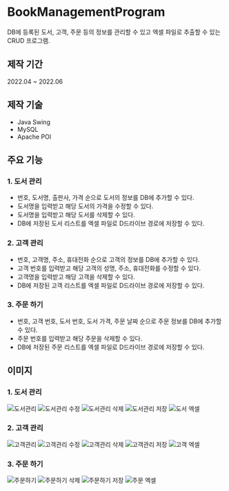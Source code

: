 # BookManagementProgram
DB에 등록된 도서, 고객, 주문 등의 정보를 관리할 수 있고 엑셀 파일로 추출할 수 있는 CRUD 프로그램.

## 제작 기간
2022.04 ~ 2022.06

## 제작 기술
- Java Swing
- MySQL
- Apache POI

## 주요 기능
### 1. 도서 관리

- 번호, 도서명, 출판사, 가격 순으로 도서의 정보를 DB에 추가할 수 있다.
- 도서명을 입력받고 해당 도서의 가격을 수정할 수 있다.
- 도서명을 입력받고 해당 도서를 삭제할 수 있다.
- DB에 저장된 도서 리스트를 엑셀 파일로 D드라이브 경로에 저장할 수 있다.

### 2. 고객 관리

- 번호, 고객명, 주소, 휴대전화 순으로 고객의 정보를 DB에 추가할 수 있다.
- 고객 번호를 입력받고 해당 고객의 성명, 주소, 휴대전화를 수정할 수 있다.
- 고객명을 입력받고 해당 고객을 삭제할 수 있다.
- DB에 저장된 고객 리스트를 엑셀 파일로 D드라이브 경로에 저장할 수 있다.

### 3. 주문 하기

- 번호, 고객 번호, 도서 번호, 도서 가격, 주문 날짜 순으로 주문 정보를 DB에 추가할 수 있다.
- 주문 번호를 입력받고 해당 주문을 삭제할 수 있다.
- DB에 저장된 주문 리스트를 엑셀 파일로 D드라이브 경로에 저장할 수 있다.

## 이미지
### 1. 도서 관리
![도서관리](https://user-images.githubusercontent.com/113095585/209297034-96c23cfb-949d-4235-957d-12ed3789c7c7.png)
![도서관리 수정](https://user-images.githubusercontent.com/113095585/209299970-ebf25723-4b6c-4d7c-b27e-a8fe2896a950.png)
![도서관리 삭제](https://user-images.githubusercontent.com/113095585/209299974-6a187fb8-2227-4870-be46-631b65e9a136.png)
![도서관리 저장](https://user-images.githubusercontent.com/113095585/209299981-35385355-55f7-4330-903d-7cc9a4f33d97.png)
![도서 엑셀](https://user-images.githubusercontent.com/113095585/209301374-11af154a-6495-4af8-a12f-e2c91939718f.png)

### 2. 고객 관리
![고객관리](https://user-images.githubusercontent.com/113095585/209297247-943a3b08-65e1-441a-87f6-ba8d549e2e6b.png)
![고객관리 수정](https://user-images.githubusercontent.com/113095585/209300506-4ade6126-8d84-4d6e-a0f6-3d0f4caaf7ec.png)
![고객관리 삭제](https://user-images.githubusercontent.com/113095585/209300518-26423ea6-8bc6-4e73-9977-cbd6685bf103.png)
![고객관리 저장](https://user-images.githubusercontent.com/113095585/209300549-a2919f2a-a108-458a-836e-198556c3433e.png)
![고객 엑셀](https://user-images.githubusercontent.com/113095585/209301400-61c3619b-4c4a-4319-acd1-af419a36b4b9.png)

### 3. 주문 하기
![주문하기](https://user-images.githubusercontent.com/113095585/209299060-91423188-ebae-4502-9521-8211bc4185f4.png)
![주문하기 삭제](https://user-images.githubusercontent.com/113095585/209300565-a4d33151-a568-465f-a5e6-204548a2e804.png)
![주문하기 저장](https://user-images.githubusercontent.com/113095585/209300572-97fca65d-374e-4332-b0b7-9271a651d02a.png)
![주문 엑셀](https://user-images.githubusercontent.com/113095585/209301414-504b005a-2a4a-47dc-9a6f-8ffa831a7d0c.png)
